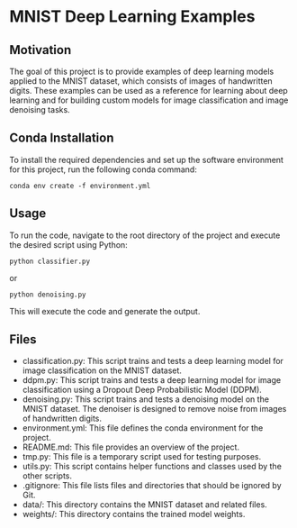 # MNIST Deep Learning Examples

## Motivation

The goal of this project is to provide examples of deep learning models applied to the MNIST dataset, which consists of images of handwritten digits. These examples can be used as a reference for learning about deep learning and for building custom models for image classification and image denoising tasks.

## Conda Installation

To install the required dependencies and set up the software environment for this project, run the following conda command:

`conda env create -f environment.yml`

## Usage

To run the code, navigate to the root directory of the project and execute the desired script using Python:

`python classifier.py`

or 

`python denoising.py`

This will execute the code and generate the output.

## Files 

- classification.py: This script trains and tests a deep learning model for image classification on the MNIST dataset.
- ddpm.py: This script trains and tests a deep learning model for image classification using a Dropout Deep Probabilistic Model (DDPM).
- denoising.py: This script trains and tests a denoising model on the MNIST dataset. The denoiser is designed to remove noise from images of handwritten digits.
- environment.yml: This file defines the conda environment for the project.
- README.md: This file provides an overview of the project.
- tmp.py: This file is a temporary script used for testing purposes.
- utils.py: This script contains helper functions and classes used by the other scripts.
- .gitignore: This file lists files and directories that should be ignored by Git.
- data/: This directory contains the MNIST dataset and related files.
- weights/: This directory contains the trained model weights.



